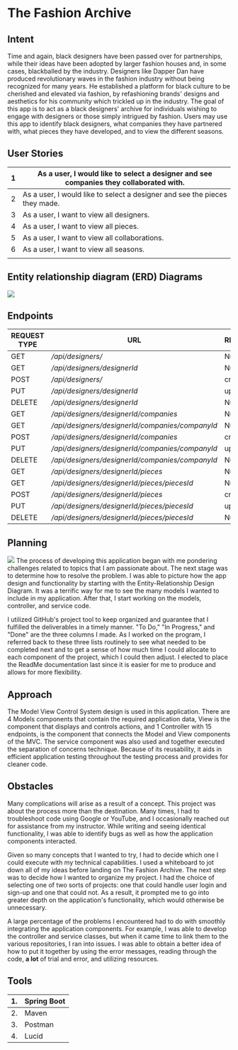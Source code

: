 # The Fashion Archive

 
## Intent
Time and again, black designers have been passed over for partnerships,
while their ideas have been adopted by larger fashion houses and, in some cases,
blackballed by the industry. Designers like Dapper Dan have produced revolutionary
waves in the fashion industry without being recognized for many years. He established
a platform for black culture to be cherished and elevated via fashion, by refashioning
brands' designs and aesthetics for his community which trickled up in the industry.
The goal of this app is to act as a black designers' archive for individuals wishing
to engage with designers or those simply intrigued by fashion. Users may use this app
to identify black designers, what companies they have partnered with, what pieces they
have developed, and to view the different seasons.

## User Stories

| 1   | As a user, I would like to select a designer and see companies they collaborated with. |
|-----|----------------------------------------------------------------------------------------|
| 2   | As a user, I would like to select a designer and see the pieces they made.             |
| 3   | As a user, I want to view all designers.                                               |
| 4   | As a user, I want to view all pieces.                                                  |
| 5   | As a user, I want to view all collaborations.                                          |
| 6   | As a user, I want to view all seasons.                                                 |
|     |                                                                                        |


## Entity relationship diagram (ERD) Diagrams
![](/Users/rookmac/sei/projects/Project2/images/FashionArchiveUpdatedERD.png)

## Endpoints

| REQUEST TYPE | URL                                             | REQUEST BODY   |
|--------------|-------------------------------------------------|----------------|
| GET          | _/api/designers/_                               | Null           |
| GET          | _/api/designers/designerId_                     | Null           |
| POST         | _/api/designers/_                               | createDesigner |
| PUT          | _/api/designers/designerId_                     | updateDesigner |
| DELETE       | _/api/designers/designerId_                     | Null           |
| GET          | _/api/designers/designerId/companies_           | Null           |
| GET          | _/api/designers/designerId/companies/companyId_ | Null           |
| POST         | _/api/designers/designerId/companies_           | createCompany  |
| PUT          | _/api/designers/designerId/companies/companyId_ | updateCompany  |
| DELETE       | _/api/designers/designerId/companies/companyId_ | Null           |
| GET          | _/api/designers/designerId/pieces_              | Null           |
| GET          | _/api/designers/designerId/pieces/piecesId_     | Null           |
| POST         | _/api/designers/designerId/pieces_              | createPiece    |
| PUT          | _/api/designers/designerId/pieces/piecesId_     | updatePiece    |
| DELETE       | _/api/designers/designerId/pieces/piecesId_     | Null           |

## Planning

![](/Users/rookmac/sei/projects/Project2/images/FashionArchivePlanning.png)
The process of developing this application began with me pondering challenges related 
to topics that I am passionate about. The next stage was to determine how to resolve
the problem. I was able to picture how the app design and functionality by starting with 
the Entity-Relationship Design Diagram. It was a terrific way for me to see the many models 
I wanted to include in my application. After that, I start working on the models, controller, 
and service code.

I utilized GitHub's project tool to keep organized and guarantee that I fulfilled the deliverables 
in a timely manner. "To Do," "In Progress," and "Done" are the three columns I made. As I worked on 
the program, I referred back to these three lists routinely to see what needed to be completed next 
and to get a sense of how much time I could allocate to each component of the project, which I could 
then adjust. I elected to place the ReadMe documentation last since it is easier for me to produce and 
allows for more flexibility.

## Approach

The Model View Control System design is used in this application. There are 4 Models components that 
contain the required application data, View is the component that displays and controls actions, and 
1 Controller with 15 endpoints, is the component that connects the Model and View components of the MVC. 
The service component was also used and together executed the separation of concerns technique. 
Because of its reusability, it aids in efficient application testing throughout the testing process and 
provides for cleaner code.


## Obstacles
Many complications will arise as a result of a concept. This project was about the process more than the destination. Many times, I had to troubleshoot code using Google or YouTube, and I occasionally reached out for assistance from my instructor. While writing and seeing identical functionality, I was able to identify bugs as well as how the application components interacted.

Given so many concepts that I wanted to try, I had to decide which one I could execute with my technical capabilities. I used a whiteboard to jot down all of my ideas before landing on The Fashion Archive. The next step was to decide how I wanted to organize my project. I had the choice of selecting one of two sorts of projects: one that could handle user login and sign-up and one that could not. As a result, it prompted me to go into greater depth on the application's functionality, which would otherwise be unnecessary.

A large percentage of the problems I encountered had to do with smoothly integrating the application components.
For example, I was able to develop the controller and service classes, but when it came time to link them to the various repositories, I ran into issues. I was able to obtain a better idea of how to put it together by using the error messages, reading through the code, **a lot** of trial and error, and utilizing resources.


## Tools

| 1.  | Spring Boot |
|-----|-------------|
| 2.  | Maven       |
| 3.  | Postman     |
| 4.  | Lucid       |


[//]: # (## Dependencies)

[//]: # (Installation instructions for any dependencies.)

[//]: # (15 )

